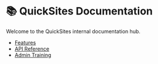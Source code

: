 # 📚 QuickSites Documentation

Welcome to the QuickSites internal documentation hub.

- [Features](./features.md)
- [API Reference](./api.md)
- [Admin Training](./admin-guide.md)
